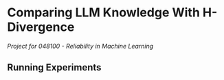 # Comparing LLM Knowledge With H-Divergence
*Project for 048100 - Reliability in Machine Learning*

## Running Experiments
